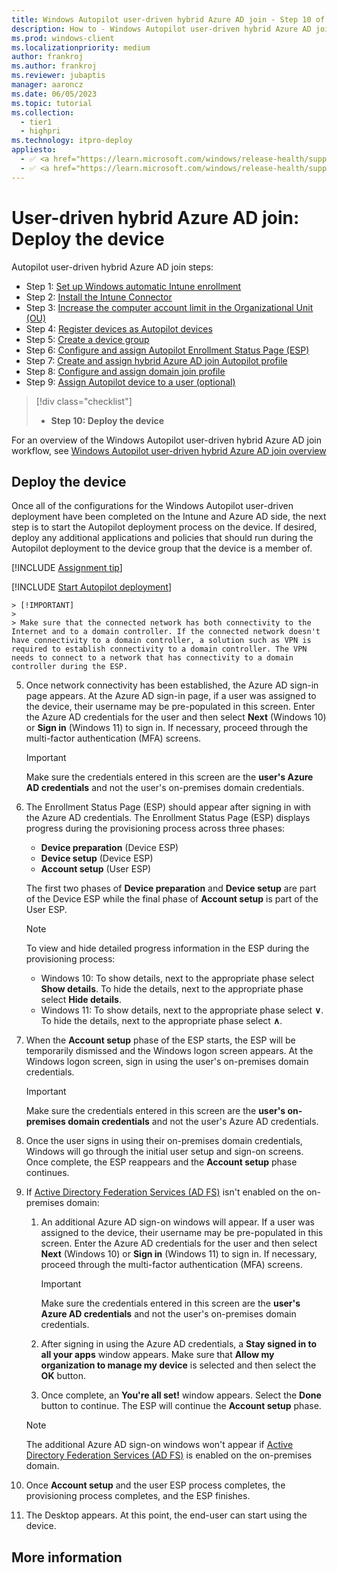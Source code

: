 ```yaml
---
title: Windows Autopilot user-driven hybrid Azure AD join - Step 10 of 10 - Deploy the device
description: How to - Windows Autopilot user-driven hybrid Azure AD join - Step 10 of 10 - Deploy the device.
ms.prod: windows-client
ms.localizationpriority: medium
author: frankroj
ms.author: frankroj
ms.reviewer: jubaptis
manager: aaroncz
ms.date: 06/05/2023
ms.topic: tutorial
ms.collection: 
  - tier1
  - highpri
ms.technology: itpro-deploy
appliesto:
  - ✅ <a href="https://learn.microsoft.com/windows/release-health/supported-versions-windows-client" target="_blank">Windows 11</a>
  - ✅ <a href="https://learn.microsoft.com/windows/release-health/supported-versions-windows-client" target="_blank">Windows 10</a>
---
```



# User-driven hybrid Azure AD join: Deploy the device

Autopilot user-driven hybrid Azure AD join steps:
- Step 1: [Set up Windows automatic Intune enrollment](hybrid-azure-ad-join-automatic-enrollment.md)
- Step 2: [Install the Intune Connector](hybrid-azure-ad-join-intune-connector.md)
- Step 3: [Increase the computer account limit in the Organizational Unit (OU)](hybrid-azure-ad-join-computer-account-limit.md)
- Step 4: [Register devices as Autopilot devices](hybrid-azure-ad-join-register-device.md)
- Step 5: [Create a device group](hybrid-azure-ad-join-device-group.md)
- Step 6: [Configure and assign Autopilot Enrollment Status Page (ESP)](hybrid-azure-ad-join-esp.md)
- Step 7: [Create and assign hybrid Azure AD join Autopilot profile](hybrid-azure-ad-join-autopilot-profile.md)
- Step 8: [Configure and assign domain join profile](hybrid-azure-ad-join-domain-join-profile.md)
- Step 9: [Assign Autopilot device to a user (optional)](hybrid-azure-ad-join-assign-device-to-user.md)
> [!div class="checklist"]
> - **Step 10: Deploy the device**

For an overview of the Windows Autopilot user-driven hybrid Azure AD join workflow, see [Windows Autopilot user-driven hybrid Azure AD join overview](hybrid-azure-ad-join-workflow.md#workflow)

## Deploy the device

Once all of the configurations for the Windows Autopilot user-driven deployment have been completed on the Intune and Azure AD side, the next step is to start the Autopilot deployment process on the device. If desired, deploy any additional applications and policies that should run during the Autopilot deployment to the device group that the device is a member of.

[!INCLUDE [Assignment tip](../includes/assignment-tip.md)]

[!INCLUDE [Start Autopilot deployment](../includes/start-autopilot-deployment.md)]

    > [!IMPORTANT]
    >
    > Make sure that the connected network has both connectivity to the Internet and to a domain controller. If the connected network doesn't have connectivity to a domain controller, a solution such as VPN is required to establish connectivity to a domain controller. The VPN needs to connect to a network that has connectivity to a domain controller during the ESP.

5. Once network connectivity has been established, the Azure AD sign-in page appears. At the Azure AD sign-in page, if a user was assigned to the device, their username may be pre-populated in this screen. Enter the Azure AD credentials for the user and then select **Next** (Windows 10) or **Sign in** (Windows 11) to sign in. If necessary, proceed through the multi-factor authentication (MFA) screens.

    > [!IMPORTANT]
    >
    > Make sure the credentials entered in this screen are the **user's Azure AD credentials** and not the user's on-premises domain credentials.

6. The Enrollment Status Page (ESP) should appear after signing in with the Azure AD credentials. The Enrollment Status Page (ESP) displays progress during the provisioning process across three phases:

   - **Device preparation** (Device ESP)
   - **Device setup** (Device ESP)
   - **Account setup** (User ESP)

   The first two phases of **Device preparation** and **Device setup** are part of the Device ESP while the final phase of **Account setup** is part of the User ESP.

   > [!NOTE]
   >
   > To view and hide detailed progress information in the ESP during the provisioning process:
   >
   > - Windows 10: To show details, next to the appropriate phase select **Show details**. To hide the details, next to the appropriate phase select **Hide details**.
   > - Windows 11: To show details, next to the appropriate phase select **∨**. To hide the details, next to the appropriate phase select **∧**.

7. When the **Account setup** phase of the ESP starts, the ESP will be temporarily dismissed and the Windows logon screen appears. At the Windows logon screen, sign in using the user's on-premises domain credentials.

    > [!IMPORTANT]
    >
    > Make sure the credentials entered in this screen are the **user's on-premises domain credentials** and not the user's Azure AD credentials.

8. Once the user signs in using their on-premises domain credentials, Windows will go through the initial user setup and sign-on screens. Once complete, the ESP reappears and the **Account setup** phase continues.

9. If [Active Directory Federation Services (AD FS)](/windows-server/identity/active-directory-federation-services) isn't enabled on the on-premises domain:

   1. An additional Azure AD sign-on windows will appear. If a user was assigned to the device, their username may be pre-populated in this screen. Enter the Azure AD credentials for the user and then select **Next** (Windows 10) or **Sign in** (Windows 11) to sign in. If necessary, proceed through the multi-factor authentication (MFA) screens.

        > [!IMPORTANT]
        >
        > Make sure the credentials entered in this screen are the **user's Azure AD credentials** and not the user's on-premises domain credentials.

   2. After signing in using the Azure AD credentials, a **Stay signed in to all your apps** window appears. Make sure that **Allow my organization to manage my device** is selected and then select the **OK** button.

   3. Once complete, an **You're all set!** window appears. Select the **Done** button to continue. The ESP will continue the **Account setup** phase.

    > [!NOTE]
    >
    > The additional Azure AD sign-on windows won't appear if [Active Directory Federation Services (AD FS)](/windows-server/identity/active-directory-federation-services) is enabled on the on-premises domain.

10. Once **Account setup** and the user ESP process completes, the provisioning process completes, and the ESP finishes.
11. The Desktop appears. At this point, the end-user can start using the device.

## More information
